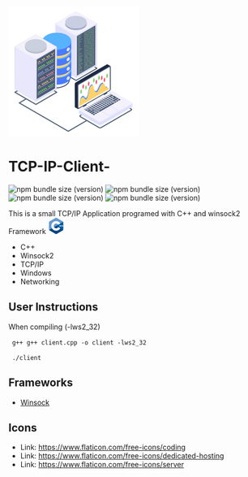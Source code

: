 ![Alt text](client-server.png "Optional title")
# TCP-IP-Client-

![npm bundle size (version)](https://img.shields.io/badge/version-0.0.1-green) ![npm bundle size (version)](https://img.shields.io/badge/language-c%2B%2B17-green) ![npm bundle size (version)](https://img.shields.io/badge/compiler-gcc-blue) ![npm bundle size (version)](https://img.shields.io/badge/framework-winsock2-orange)

 This is a small TCP/IP Application programed with C++ and winsock2 Framework ![Alt text](c-.png "Optional title")

* C++
* Winsock2
* TCP/IP
* Windows
* Networking

## User Instructions
When compiling (-lws2_32)
```
 g++ g++ client.cpp -o client -lws2_32
```
```
 ./client
```

## Frameworks

* [Winsock](https://github.com/tpn/winsdk-10)

## Icons
* Link: https://www.flaticon.com/free-icons/coding
* Link: https://www.flaticon.com/free-icons/dedicated-hosting
* Link: https://www.flaticon.com/free-icons/server
